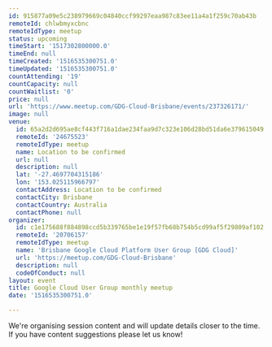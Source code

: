 ```yaml
---
id: 915877a09e5c238979669c04840ccf99297eaa987c83ee11a4a1f259c70ab43b
remoteId: chlwbmyxcbnc
remoteIdType: meetup
status: upcoming
timeStart: '1517302800000.0'
timeEnd: null
timeCreated: '1516535300751.0'
timeUpdated: '1516535300751.0'
countAttending: '19'
countCapacity: null
countWaitlist: '0'
price: null
url: 'https://www.meetup.com/GDG-Cloud-Brisbane/events/237326171/'
image: null
venue:
  id: 65a2d2d695ae8cf443f716a1dae234faa9d7c323e106d28bd51da6e379615049
  remoteId: '24675523'
  remoteIdType: meetup
  name: Location to be confirmed
  url: null
  description: null
  lat: '-27.4697704315186'
  lon: '153.025115966797'
  contactAddress: Location to be confirmed
  contactCity: Brisbane
  contactCountry: Australia
  contactPhone: null
organizer:
  id: c1e175688f884898ccd5b339765be1e19f57fb68b754b5cd99af5f29809af102
  remoteId: '20706157'
  remoteIdType: meetup
  name: 'Brisbane Google Cloud Platform User Group [GDG Cloud]'
  url: 'https://meetup.com/GDG-Cloud-Brisbane'
  description: null
  codeOfConduct: null
layout: event
title: Google Cloud User Group monthly meetup
date: '1516535300751.0'

---
```

<p>We're organising session content and will update details closer to the time. If you have content suggestions please let us know!</p> 
